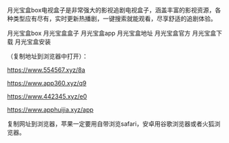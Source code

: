 月光宝盒box电视盒子是非常强大的影视追剧电视盒子，涵盖丰富的影视资源，各种类型应有尽有，实时更新热播剧，一键搜索就能观看，尽享舒适的追剧体验。

月光宝盒box
月光宝盒盒子
月光宝盒app
月光宝盒地址
月光宝盒官方
月光宝盒下载
月光宝盒安装

（复制地址到浏览器中打开）：

https://www.554567.xyz/8a

https://www.app360.xyz/q9

https://www.442345.xyz/e0

https://www.apphuijia.xyz/app

复制网址到浏览器，苹果一定要用自带浏览safari，安卓用谷歌浏览器或者火狐浏览器。
